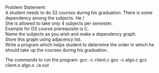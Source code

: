Problem Statement: 
A student needs to do 32 courses during his graduation. There is some dependency among the subjects.
He / She is allowed to take only 4 subjects per semester.
Example for DS course prerequisite is C. 
Name the subjects as you wish and make a dependency graph.
Store this graph using adjacency list.
Write a program which helps student to determine the order in which he 
should take up the courses during his graduation.


The commands to run the program:
gcc -c client.c
gcc -c algo.c
gcc client.o algo.o
./a.out
